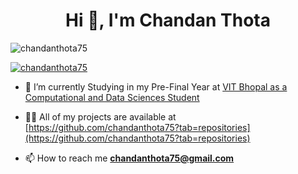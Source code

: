 <h1 align="center">Hi 👋, I'm Chandan Thota</h1>

<p align="left"> <img src="https://komarev.com/ghpvc/?username=chandanthota75&label=Profile%20views&color=0e75b6&style=flat" alt="chandanthota75" /> </p>

<p align="left"> <a href="https://github.com/ryo-ma/github-profile-trophy"><img src="https://github-profile-trophy.vercel.app/?username=chandanthota75" alt="chandanthota75" /></a> </p>

- 🔭 I’m currently Studying in my Pre-Final Year at [VIT Bhopal as a Computational and Data Sciences Student](https://vitbhopal.ac.in/)

- 👨‍💻 All of my projects are available at [https://github.com/chandanthota75?tab=repositories](https://github.com/chandanthota75?tab=repositories)

- 📫 How to reach me **chandanthota75@gmail.com**
